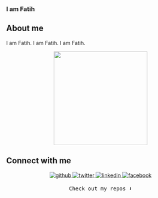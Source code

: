 ### I am Fatih

## About me
I am Fatih. I am Fatih. I am Fatih.

<p align="center">
  <img width="250" src="https://media.giphy.com/media/11vDNL1PrUUo0/giphy.gif">
</p>
  
  ## Connect with me  
<p align="center">
<a href="https://github.com/aktasfatih" target="_blank">
<img src=https://img.shields.io/badge/github-%2324292e.svg?&style=for-the-badge&logo=github&logoColor=white alt=github style="margin-bottom: 5px;" />
</a>
<a href="https://twitter.com/moreincode" target="_blank">
<img src=https://img.shields.io/badge/twitter-%2300acee.svg?&style=for-the-badge&logo=twitter&logoColor=white alt=twitter style="margin-bottom: 5px;" />
</a>
<a href="linkedin.com/in/fatih-aktas/" target="_blank">
<img src=https://img.shields.io/badge/linkedin-%231E77B5.svg?&style=for-the-badge&logo=linkedin&logoColor=white alt=linkedin style="margin-bottom: 5px;" />
</a>
<a href="https://www.facebook.com/fatohaktas/" target="_blank">
<img src=https://img.shields.io/badge/facebook-%232E87FB.svg?&style=for-the-badge&logo=facebook&logoColor=white alt=facebook style="margin-bottom: 5px;" />
</a> 
</p> 
  
  <p align="center"><samp>
Check out my repos ⬇️  
  </samp>
</p>
